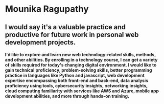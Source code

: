 # Mounika Ragupathy
## I would say it's a valuable practice and productive for future work in personal web development projects. 
#### I'd like to explore and learn new web technology-related skills, methods, and other abilities. By enrolling in a technology course, I can get a variety of skills required for today's changing digital environment. I would like to gain technical proficiency, problem-solving skills, better programming practice in languages like Python and javascript, web development expertise encompassing both front-end and back-end, data analysis proficiency using tools, cybersecurity insights, networking insights, cloud computing familiarity with services like AWS and Azure, mobile app development abilities, and more through hands-on training.  
